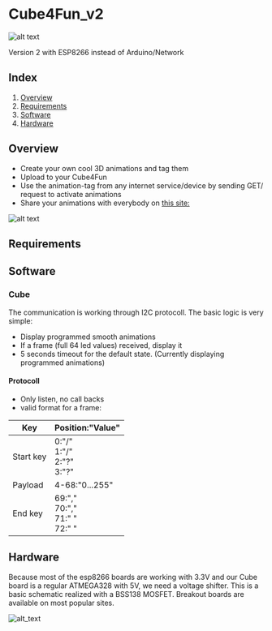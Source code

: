 # Cube4Fun_v2
![alt text][logo]

Version 2 with ESP8266 instead of Arduino/Network

## Index
 1. [Overview](#overview)
 2. [Requirements](#requirements)
 3. [Software](#software)
 4. [Hardware](#hardware)

## Overview
* Create your own cool 3D animations and tag them
* Upload to your Cube4Fun
* Use the animation-tag from any internet service/device by sending GET/  request to activate animations
* Share your animations with everybody on [this site:](http://www.cube4fun.net)

![alt text][overviewIMG1]

## Requirements

## Software
### Cube
The communication is working through I2C protocoll. The basic logic is very simple:
* Display programmed smooth animations
* If a frame (full 64 led values) received, display it
* 5 seconds timeout for the default state. (Currently displaying programmed animations) 

#### Protocoll
* Only listen, no call backs
* valid format for a frame: 


| Key       | Position:"Value"         |
| ---       | ---                      |
| Start key | 0:"/"<br>1:"/"<br>2:"?"<br>3:"?" |
| Payload   | 4-68:"0...255"           |
| End key   | 69:","<br>70:","<br>71:" "<br>72:" " |

## Hardware
Because most of the esp8266 boards are working with 3.3V and our Cube board is a regular ATMEGA328 with 5V, we need a voltage shifter. This is a basic schematic realized with a BSS138 MOSFET. Breakout boards are available on most popular sites. 

![alt_text][schematic1] 


[logo]: http://cube4fun.net/images/Cube6-128j.png "Logo"
[overviewIMG1]: http://cube4fun.net/images/Overview-Pic2.png "Overview"
[schematic1]: https://github.com/workinghard/Cube4Fun_v2/blob/master/img/Cube4Fun_Schematic.png "Schematic1"
